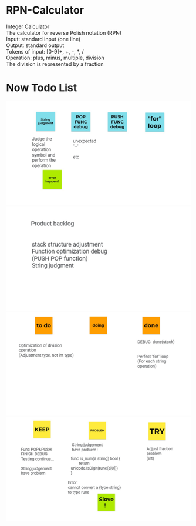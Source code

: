# RPN-Calculator
     
       
     
Integer Calculator   
The calculator for reverse Polish notation (RPN)   
Input: standard input (one line)   
Output: standard output    
Tokens of input: [0-9]+, +, -, *, /   
Operation: plus, minus, multiple, division   
The division is represented by a fraction    


# Now Todo List
     
![v2p1](https://github.com/HUSE2021/RPN-Calculator/blob/develop/todo/v3/v3p1.JPG)
![v2p2](https://github.com/HUSE2021/RPN-Calculator/blob/develop/todo/v3/v3p2.JPG)
![v2p3](https://github.com/HUSE2021/RPN-Calculator/blob/develop/todo/v3/v3p3.JPG)
![v2p4](https://github.com/HUSE2021/RPN-Calculator/blob/develop/todo/v3/v3p4.JPG)  

